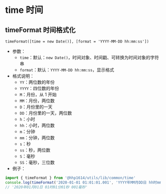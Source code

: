 # time 时间

## timeFormat 时间格式化

```text
timeFormat([time = new Date()], [format = 'YYYY-MM-DD hh:mm:ss'])
```

- 参数：
    - `time`：默认：`new Date()`，时间对象、时间戳、可转换为时间对象的字符串
    - `format`：默认：`YYYY-MM-DD hh:mm:ss`，显示格式
- 格式说明：
    - `YY`：两位数的年份
    - `YYYY`：四位数的年份
    - `M`：月份，从 1 开始
    - `MM`：月份，两位数
    - `D`：月份里的一天
    - `DD`：月份里的一天，两位数
    - `h`：小时
    - `hh`：小时，两位数
    - `m`：分钟
    - `mm`：分钟，两位数
    - `s`：秒
    - `ss`：秒，两位数
    - `S`：毫秒
    - `SS`：毫秒，三位数
- 例子：
```js
import { timeFormat } from '@hhp1614/utils/lib/common/time'
console.log(timeFormat('2020-01-01 01:01:01.001', 'YYYY年MM月DD日 hh时mm分ss秒 SS毫秒'))
// '2020年01月01日 01时01分01秒 001毫秒'
```
